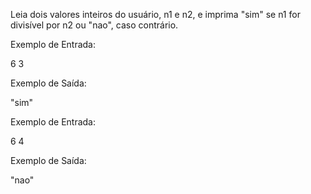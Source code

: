 Leia dois valores inteiros do usuário, n1 e n2, e imprima "sim" se n1 for divisível por n2 ou "nao", caso contrário.

Exemplo de Entrada:

6
3

Exemplo de Saída:

"sim"

Exemplo de Entrada:

6
4

Exemplo de Saída:

"nao"